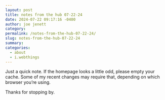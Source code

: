 ```yaml
---
layout: post
title: notes from the hub 07-22-24
date: 2024-07-22 09:17:16 -0400
author: joe jenett
category:
permalink: /notes-from-the-hub-07-22-24/
slug: notes-from-the-hub-07-22-24
summary:
categories:
  - about
  - i.webthings
---
```

Just a quick note. If the homepage looks a little odd, please empty your cache. Some of my recent changes may require that, depending on which browser you’re using.

Thanks for stopping by.

<a style="display:none;" href="https://brid.gy/publish/mastodon"><small>(cross-posted to mastodon)</small></a>